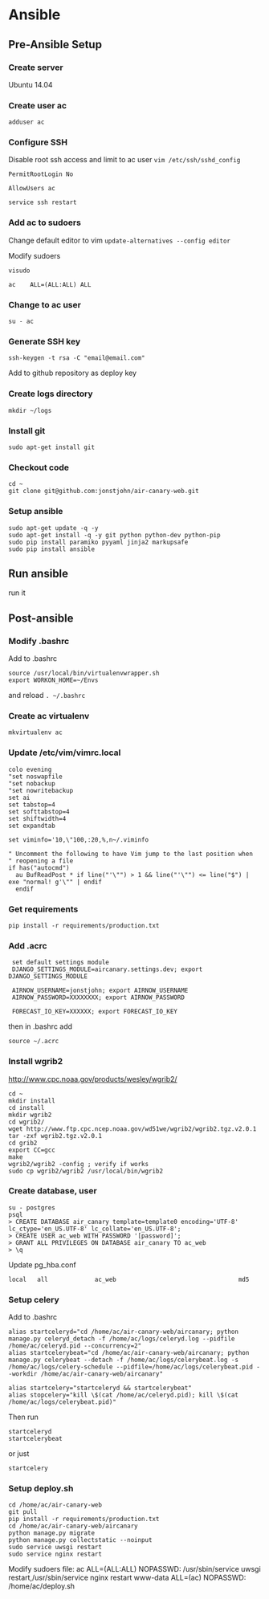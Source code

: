# Ansible

## Pre-Ansible Setup

### Create server
Ubuntu 14.04

### Create user ac
`adduser ac`

### Configure SSH
Disable root ssh access and limit to ac user
`vim /etc/ssh/sshd_config`

`PermitRootLogin No`

`AllowUsers ac`

`service ssh restart`

### Add ac to sudoers
Change default editor to vim
`update-alternatives --config editor`

Modify sudoers

`visudo`

`ac    ALL=(ALL:ALL) ALL`

### Change to ac user

`su - ac`

### Generate SSH key

`ssh-keygen -t rsa -C "email@email.com"`

Add to github repository as deploy key

### Create logs directory

    mkdir ~/logs
    
### Install git

`sudo apt-get install git`
    
### Checkout code

    cd ~
    git clone git@github.com:jonstjohn/air-canary-web.git
    
### Setup ansible

    sudo apt-get update -q -y
    sudo apt-get install -q -y git python python-dev python-pip
    sudo pip install paramiko pyyaml jinja2 markupsafe
    sudo pip install ansible
    
## Run ansible

run it

## Post-ansible

### Modify .bashrc
Add to .bashrc

    source /usr/local/bin/virtualenvwrapper.sh
    export WORKON_HOME=~/Envs

and reload `. ~/.bashrc`

### Create ac virtualenv

`mkvirtualenv ac`

### Update /etc/vim/vimrc.local

    colo evening
    "set noswapfile
    "set nobackup
    "set nowritebackup
    set ai
    set tabstop=4
    set softtabstop=4
    set shiftwidth=4
    set expandtab

    set viminfo='10,\"100,:20,%,n~/.viminfo

    " Uncomment the following to have Vim jump to the last position when
    " reopening a file
    if has("autocmd")
      au BufReadPost * if line("'\"") > 1 && line("'\"") <= line("$") | exe "normal! g'\"" | endif
      endif

### Get requirements

    pip install -r requirements/production.txt

### Add .acrc

     set default settings module
     DJANGO_SETTINGS_MODULE=aircanary.settings.dev; export DJANGO_SETTINGS_MODULE

     AIRNOW_USERNAME=jonstjohn; export AIRNOW_USERNAME
     AIRNOW_PASSWORD=XXXXXXXX; export AIRNOW_PASSWORD

     FORECAST_IO_KEY=XXXXXX; export FORECAST_IO_KEY

then in .bashrc add

    source ~/.acrc

### Install wgrib2

http://www.cpc.noaa.gov/products/wesley/wgrib2/

    cd ~
    mkdir install
    cd install
    mkdir wgrib2
    cd wgrib2/
    wget http://www.ftp.cpc.ncep.noaa.gov/wd51we/wgrib2/wgrib2.tgz.v2.0.1
    tar -zxf wgrib2.tgz.v2.0.1
    cd grib2
    export CC=gcc
    make
    wgrib2/wgrib2 -config ; verify if works
    sudo cp wgrib2/wgrib2 /usr/local/bin/wgrib2

### Create database, user

    su - postgres
    psql
    > CREATE DATABASE air_canary template=template0 encoding='UTF-8' lc_ctype='en_US.UTF-8' lc_collate='en_US.UTF-8';
    > CREATE USER ac_web WITH PASSWORD '[password]';
    > GRANT ALL PRIVILEGES ON DATABASE air_canary TO ac_web
    > \q

Update pg_hba.conf

    local   all             ac_web                                  md5

### Setup celery

Add to .bashrc

    alias startceleryd="cd /home/ac/air-canary-web/aircanary; python manage.py celeryd_detach -f /home/ac/logs/celeryd.log --pidfile /home/ac/celeryd.pid --concurrency=2"
    alias startcelerybeat="cd /home/ac/air-canary-web/aircanary; python manage.py celerybeat --detach -f /home/ac/logs/celerybeat.log -s /home/ac/logs/celery-schedule --pidfile=/home/ac/logs/celerybeat.pid --workdir /home/ac/air-canary-web/aircanary"

    alias startcelery="startceleryd && startcelerybeat"
    alias stopcelery="kill \$(cat /home/ac/celeryd.pid); kill \$(cat /home/ac/logs/celerybeat.pid)"

Then run

    startceleryd
    startcelerybeat

or just

    startcelery

### Setup deploy.sh

    cd /home/ac/air-canary-web
    git pull
    pip install -r requirements/production.txt
    cd /home/ac/air-canary-web/aircanary
    python manage.py migrate
    python manage.py collectstatic --noinput
    sudo service uwsgi restart
    sudo service nginx restart

Modify sudoers file:
    ac    ALL=(ALL:ALL) NOPASSWD: /usr/sbin/service uwsgi restart,/usr/sbin/service nginx restart
    www-data    ALL=(ac) NOPASSWD: /home/ac/deploy.sh
